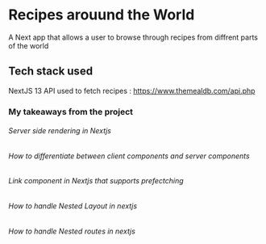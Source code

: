 # Recipes arouund the World
A Next app that allows a user to browse through recipes from diffrent parts of the world

## Tech stack used
NextJS 13
API used to fetch recipes : https://www.themealdb.com/api.php

### My takeaways from the project
###### Server side rendering in Nextjs
###### How to differentiate between client components and server components
###### Link component in Nextjs that supports prefectching
###### How to handle Nested Layout in nextjs
###### How to handle Nested routes in nextjs
